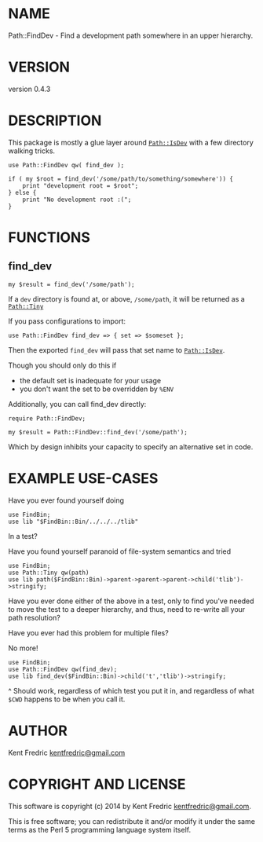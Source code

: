 # NAME

Path::FindDev - Find a development path somewhere in an upper hierarchy.

# VERSION

version 0.4.3

# DESCRIPTION

This package is mostly a glue layer around [`Path::IsDev`](https://metacpan.org/pod/Path::IsDev)
with a few directory walking tricks.

    use Path::FindDev qw( find_dev );

    if ( my $root = find_dev('/some/path/to/something/somewhere')) {
        print "development root = $root";
    } else {
        print "No development root :(";
    }

# FUNCTIONS

## find\_dev

    my $result = find_dev('/some/path');

If a `dev` directory is found at, or above, `/some/path`, it will be returned
as a [`Path::Tiny`](https://metacpan.org/pod/Path::Tiny)

If you pass configurations to import:

    use Path::FindDev find_dev => { set => $someset };

Then the exported `find_dev` will pass that set name to [`Path::IsDev`](https://metacpan.org/pod/Path::IsDev).

Though you should only do this if

- the default set is inadequate for your usage
- you don't want the set to be overridden by `%ENV`

Additionally, you can call find\_dev directly:

    require Path::FindDev;

    my $result = Path::FindDev::find_dev('/some/path');

Which by design inhibits your capacity to specify an alternative set in code.

# EXAMPLE USE-CASES

Have you ever found yourself doing

    use FindBin;
    use lib "$FindBin::Bin/../../../tlib"

In a test?

Have you found yourself paranoid of file-system semantics and tried

    use FindBin;
    use Path::Tiny qw(path)
    use lib path($FindBin::Bin)->parent->parent->parent->child('tlib')->stringify;

Have you ever done either of the above in a test, only to
find you've needed to move the test to a deeper hierarchy,
and thus, need to re-write all your path resolution?

Have you ever had this problem for multiple files?

No more!

    use FindBin;
    use Path::FindDev qw(find_dev);
    use lib find_dev($FindBin::Bin)->child('t','tlib')->stringify;

^ Should work, regardless of which test you put it in, and regardless
of what `$CWD` happens to be when you call it.

# AUTHOR

Kent Fredric <kentfredric@gmail.com>

# COPYRIGHT AND LICENSE

This software is copyright (c) 2014 by Kent Fredric <kentfredric@gmail.com>.

This is free software; you can redistribute it and/or modify it under
the same terms as the Perl 5 programming language system itself.
